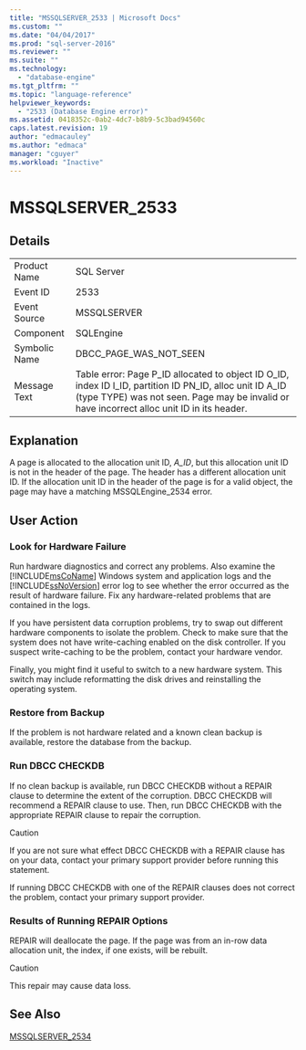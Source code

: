 ```yaml
---
title: "MSSQLSERVER_2533 | Microsoft Docs"
ms.custom: ""
ms.date: "04/04/2017"
ms.prod: "sql-server-2016"
ms.reviewer: ""
ms.suite: ""
ms.technology: 
  - "database-engine"
ms.tgt_pltfrm: ""
ms.topic: "language-reference"
helpviewer_keywords: 
  - "2533 (Database Engine error)"
ms.assetid: 0418352c-0ab2-4dc7-b8b9-5c3bad94560c
caps.latest.revision: 19
author: "edmacauley"
ms.author: "edmaca"
manager: "cguyer"
ms.workload: "Inactive"
---
```

# MSSQLSERVER_2533
  
## Details  
  
|||  
|-|-|  
|Product Name|SQL Server|  
|Event ID|2533|  
|Event Source|MSSQLSERVER|  
|Component|SQLEngine|  
|Symbolic Name|DBCC_PAGE_WAS_NOT_SEEN|  
|Message Text|Table error: Page P_ID allocated to object ID O_ID, index ID I_ID, partition ID PN_ID, alloc unit ID A_ID (type TYPE) was not seen. Page may be invalid or have incorrect alloc unit ID in its header.|  
  
## Explanation  
A page is allocated to the allocation unit ID, *A_ID*, but this allocation unit ID is not in the header of the page. The header has a different allocation unit ID. If the allocation unit ID in the header of the page is for a valid object, the page may have a matching MSSQLEngine_2534 error.  
  
## User Action  
  
### Look for Hardware Failure  
Run hardware diagnostics and correct any problems. Also examine the [!INCLUDE[msCoName](../../includes/msconame-md.md)] Windows system and application logs and the [!INCLUDE[ssNoVersion](../../includes/ssnoversion-md.md)] error log to see whether the error occurred as the result of hardware failure. Fix any hardware-related problems that are contained in the logs.  
  
If you have persistent data corruption problems, try to swap out different hardware components to isolate the problem. Check to make sure that the system does not have write-caching enabled on the disk controller. If you suspect write-caching to be the problem, contact your hardware vendor.  
  
Finally, you might find it useful to switch to a new hardware system. This switch may include reformatting the disk drives and reinstalling the operating system.  
  
### Restore from Backup  
If the problem is not hardware related and a known clean backup is available, restore the database from the backup.  
  
### Run DBCC CHECKDB  
If no clean backup is available, run DBCC CHECKDB without a REPAIR clause to determine the extent of the corruption. DBCC CHECKDB will recommend a REPAIR clause to use. Then, run DBCC CHECKDB with the appropriate REPAIR clause to repair the corruption.  
  
> [!CAUTION]  
> If you are not sure what effect DBCC CHECKDB with a REPAIR clause has on your data, contact your primary support provider before running this statement.  
  
If running DBCC CHECKDB with one of the REPAIR clauses does not correct the problem, contact your primary support provider.  
  
### Results of Running REPAIR Options  
REPAIR will deallocate the page. If the page was from an in-row data allocation unit, the index, if one exists, will be rebuilt.  
  
> [!CAUTION]  
> This repair may cause data loss.  
  
## See Also  
[MSSQLSERVER_2534](~/relational-databases/errors-events/mssqlserver-2534-database-engine-error.md)  
  
